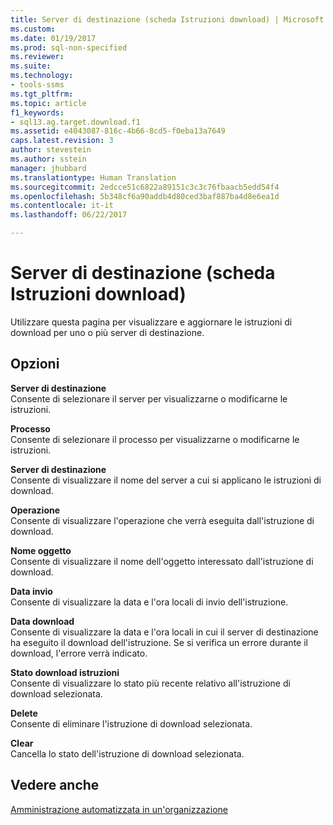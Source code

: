 ```yaml
---
title: Server di destinazione (scheda Istruzioni download) | Microsoft Docs
ms.custom: 
ms.date: 01/19/2017
ms.prod: sql-non-specified
ms.reviewer: 
ms.suite: 
ms.technology:
- tools-ssms
ms.tgt_pltfrm: 
ms.topic: article
f1_keywords:
- sql13.ag.target.download.f1
ms.assetid: e4043087-816c-4b66-8cd5-f0eba13a7649
caps.latest.revision: 3
author: stevestein
ms.author: sstein
manager: jhubbard
ms.translationtype: Human Translation
ms.sourcegitcommit: 2edcce51c6822a89151c3c3c76fbaacb5edd54f4
ms.openlocfilehash: 5b348cf6a90addb4d80ced3baf887ba4d8e6ea1d
ms.contentlocale: it-it
ms.lasthandoff: 06/22/2017

---
```

# <a name="target-servers-download-instructions-tab"></a>Server di destinazione (scheda Istruzioni download)
Utilizzare questa pagina per visualizzare e aggiornare le istruzioni di download per uno o più server di destinazione.  
  
## <a name="options"></a>Opzioni  
**Server di destinazione**  
Consente di selezionare il server per visualizzarne o modificarne le istruzioni.  
  
**Processo**  
Consente di selezionare il processo per visualizzarne o modificarne le istruzioni.  
  
**Server di destinazione**  
Consente di visualizzare il nome del server a cui si applicano le istruzioni di download.  
  
**Operazione**  
Consente di visualizzare l'operazione che verrà eseguita dall'istruzione di download.  
  
**Nome oggetto**  
Consente di visualizzare il nome dell'oggetto interessato dall'istruzione di download.  
  
**Data invio**  
Consente di visualizzare la data e l'ora locali di invio dell'istruzione.  
  
**Data download**  
Consente di visualizzare la data e l'ora locali in cui il server di destinazione ha eseguito il download dell'istruzione. Se si verifica un errore durante il download, l'errore verrà indicato.  
  
**Stato download istruzioni**  
Consente di visualizzare lo stato più recente relativo all'istruzione di download selezionata.  
  
**Delete**  
Consente di eliminare l'istruzione di download selezionata.  
  
**Clear**  
Cancella lo stato dell'istruzione di download selezionata.  
  
## <a name="see-also"></a>Vedere anche  
[Amministrazione automatizzata in un'organizzazione](../../ssms/agent/automated-administration-across-an-enterprise.md)  
  

